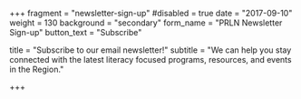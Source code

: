 +++
fragment = "newsletter-sign-up"
#disabled = true
date = "2017-09-10"
weight = 130
background = "secondary"
form_name = "PRLN Newsletter Sign-up"
button_text = "Subscribe"

title = "Subscribe to our email newsletter!"
subtitle  = "We can help you stay connected with the latest literacy focused programs, resources, and events in the Region."

+++